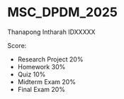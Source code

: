 # MSC_DPDM_2025
Thanapong Intharah IDXXXXX

Score:
* Research Project 20%	
* Homework	30%
* Quiz  10%
* Midterm Exam	20%
* Final Exam 20%

